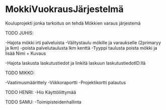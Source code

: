 # MokkiVuokrausJärjestelmä

Kouluprojekti jonka tarkoitus on tehdä Mökkien varaus järjestemä


TODO JUHIS:

-Hajota mökki irti palveluista
-Välitystaulu mökille ja varaukselle (2primaryy ja lkm)
-poista palvelutaulusta lkm kenttä
-Tyyppi taulusta poista mökki ja lisää Nimi + Kuvaus

-Hajota laskusta laskutustiedot ja linkitä laskuun laskutustiedotID:llä

TODO MIKKO:

-Vaatimusmäärittely
-Viikkoraportti
-Projektikortti palautus

TODO HENRI:
-Hio Käyttöliittymää


TODO SAMU:
-Toimipisteidenhallinta
